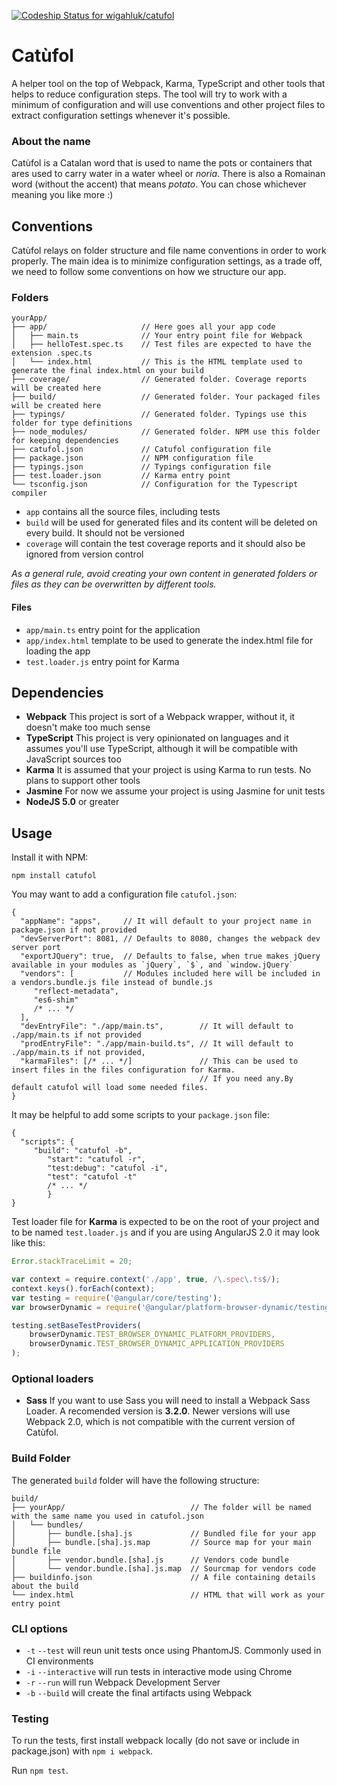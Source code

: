 [ ![Codeship Status for wigahluk/catufol](https://app.codeship.com/projects/a692f220-f6ce-0134-948f-3e14bfe21487/status?branch=master)](https://app.codeship.com/projects/210582)

Catùfol
=======

A helper tool on the top of Webpack, Karma, TypeScript and other tools that helps to reduce configuration
steps. The tool will try to work with a minimum of configuration and will use conventions and other project files
to extract configuration settings whenever it's possible.

### About the name

Catùfol is a Catalan word that is used to name the pots or containers that ares used to carry water in a water wheel or
_noria_. There is also a Romainan word (without the accent) that means _potato_. You can chose whichever
meaning you like more :)

## Conventions

Catùfol relays on folder structure and file name conventions in order to work properly. The main idea is to minimize
configuration settings, as a trade off, we need to follow some conventions on how we structure our app.

### Folders

```
yourApp/
├── app/                     // Here goes all your app code
│   ├── main.ts              // Your entry point file for Webpack
│   ├── helloTest.spec.ts    // Test files are expected to have the extension .spec.ts
│   └── index.html           // This is the HTML template used to generate the final index.html on your build
├── coverage/                // Generated folder. Coverage reports will be created here
├── build/                   // Generated folder. Your packaged files will be created here
├── typings/                 // Generated folder. Typings use this folder for type definitions
├── node_modules/            // Generated folder. NPM use this folder for keeping dependencies
├── catufol.json             // Catufol configuration file
├── package.json             // NPM configuration file
├── typings.json             // Typings configuration file
├── test.loader.json         // Karma entry point
└── tsconfig.json            // Configuration for the Typescript compiler
```

* `app` contains all the source files, including tests
* `build` will be used for generated files and its content will be deleted on every build. It should not be versioned
* `coverage` will contain the test coverage reports and it should also be ignored from version control

_As a general rule, avoid creating your own content in generated folders or files as they can be overwritten by different
tools._

#### Files

* `app/main.ts` entry point for the application
* `app/index.html` template to be used to generate the index.html file for loading the app
* `test.loader.js` entry point for Karma 

## Dependencies

* __Webpack__ This project is sort of a Webpack wrapper, without it, it doesn't make too much sense
* __TypeScript__ This project is very opinionated on languages and it assumes you'll use TypeScript, although it will
be compatible with JavaScript sources too
* __Karma__ It is assumed that your project is using Karma to run tests. No plans to support other tools
* __Jasmine__ For now we assume your project is using Jasmine for unit tests
* __NodeJS 5.0__ or greater


## Usage

Install it with NPM:
```shell
npm install catufol
```
    
You may want to add a configuration file `catufol.json`:

```
{
  "appName": "apps",     // It will default to your project name in package.json if not provided
  "devServerPort": 8081, // Defaults to 8080, changes the webpack dev server port
  "exportJQuery": true,  // Defaults to false, when true makes jQuery available in your modules as `jQuery`, `$`, and `window.jQuery`
  "vendors": [           // Modules included here will be included in a vendors.bundle.js file instead of bundle.js
     "reflect-metadata",
     "es6-shim"
     /* ... */
  ],
  "devEntryFile": "./app/main.ts",        // It will default to ./app/main.ts if not provided
  "prodEntryFile": "./app/main-build.ts", // It will default to ./app/main.ts if not provided,
  "karmaFiles": [/* ... */]               // This can be used to insert files in the files configuration for Karma.
                                          // If you need any.By default catufol will load some needed files.
}
```

It may be helpful to add some scripts to your `package.json` file:
```
{
  "scripts": {
     "build": "catufol -b",
        "start": "catufol -r",
        "test:debug": "catufol -i",
        "test": "catufol -t"
        /* ... */
        }
}

```

Test loader file for __Karma__ is expected to be on the root of your project and to be named `test.loader.js` and if
you are using AngularJS 2.0 it may look like this:

```javascript
Error.stackTraceLimit = 20;

var context = require.context('./app', true, /\.spec\.ts$/);
context.keys().forEach(context);
var testing = require('@angular/core/testing');
var browserDynamic = require('@angular/platform-browser-dynamic/testing');

testing.setBaseTestProviders(
    browserDynamic.TEST_BROWSER_DYNAMIC_PLATFORM_PROVIDERS,
    browserDynamic.TEST_BROWSER_DYNAMIC_APPLICATION_PROVIDERS
);
```

### Optional loaders

* **Sass** If you want to use Sass you will need to install a Webpack Sass Loader. A recomended version is **3.2.0**. Newer versions will use Webpack 2.0, which is not compatible with the current version of Catùfol.



### Build Folder

The generated `build` folder will have the following structure:

```
build/
├── yourApp/                            // The folder will be named with the same name you used in catufol.json
│   └── bundles/
│       ├── bundle.[sha].js             // Bundled file for your app
│       ├── bundle.[sha].js.map         // Source map for your main bundle file
│       ├── vendor.bundle.[sha].js      // Vendors code bundle
│       └── vendor.bundle.[sha].js.map  // Sourcmap for vendors code
├── buildinfo.json                      // A file containing details about the build
└── index.html                          // HTML that will work as your entry point
```

### CLI options

* `-t` `--test` will reun unit tests once using PhantomJS. Commonly used in CI environments
* `-i` `--interactive` will run tests in interactive mode using Chrome
* `-r` `--run` will run Webpack Development Server
* `-b` `--build` will create the final artifacts using Webpack

### Testing

To run the tests, first install webpack locally (do not save or include in package.json) with `npm i webpack`.

Run `npm test`.